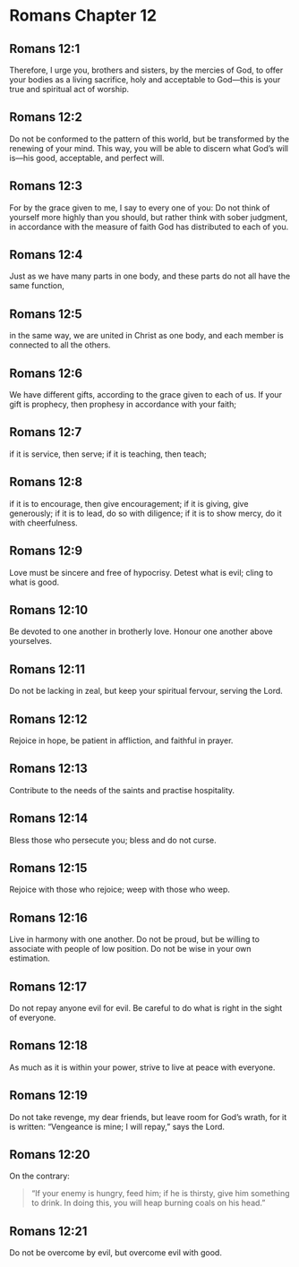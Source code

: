 # Romans Chapter 12

## Romans 12:1

Therefore, I urge you, brothers and sisters, by the mercies of God, to offer your bodies as a living sacrifice, holy and acceptable to God—this is your true and spiritual act of worship.

## Romans 12:2

Do not be conformed to the pattern of this world, but be transformed by the renewing of your mind. This way, you will be able to discern what God’s will is—his good, acceptable, and perfect will.

## Romans 12:3

For by the grace given to me, I say to every one of you: Do not think of yourself more highly than you should, but rather think with sober judgment, in accordance with the measure of faith God has distributed to each of you.

## Romans 12:4

Just as we have many parts in one body, and these parts do not all have the same function,

## Romans 12:5

in the same way, we are united in Christ as one body, and each member is connected to all the others.

## Romans 12:6

We have different gifts, according to the grace given to each of us. If your gift is prophecy, then prophesy in accordance with your faith;

## Romans 12:7

if it is service, then serve; if it is teaching, then teach;

## Romans 12:8

if it is to encourage, then give encouragement; if it is giving, give generously; if it is to lead, do so with diligence; if it is to show mercy, do it with cheerfulness.

## Romans 12:9

Love must be sincere and free of hypocrisy. Detest what is evil; cling to what is good.

## Romans 12:10

Be devoted to one another in brotherly love. Honour one another above yourselves.

## Romans 12:11

Do not be lacking in zeal, but keep your spiritual fervour, serving the Lord.

## Romans 12:12

Rejoice in hope, be patient in affliction, and faithful in prayer.

## Romans 12:13

Contribute to the needs of the saints and practise hospitality.

## Romans 12:14

Bless those who persecute you; bless and do not curse.

## Romans 12:15

Rejoice with those who rejoice; weep with those who weep.

## Romans 12:16

Live in harmony with one another. Do not be proud, but be willing to associate with people of low position. Do not be wise in your own estimation.

## Romans 12:17

Do not repay anyone evil for evil. Be careful to do what is right in the sight of everyone.

## Romans 12:18

As much as it is within your power, strive to live at peace with everyone.

## Romans 12:19

Do not take revenge, my dear friends, but leave room for God’s wrath, for it is written: “Vengeance is mine; I will repay,” says the Lord.

## Romans 12:20

On the contrary:

> “If your enemy is hungry, feed him;
> if he is thirsty, give him something to drink.
> In doing this, you will heap burning coals on his head.”

## Romans 12:21

Do not be overcome by evil, but overcome evil with good.
